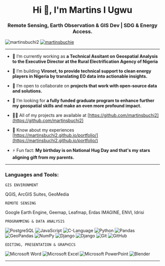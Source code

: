 <h1 align="center">Hi 👋, I'm Martins I Ugwu</h1>
<h3 align="center">Remote Sensing, Earth Observation & GIS Dev | SDG & Energy Access.</h3>

<p align="left"> <img src="https://komarev.com/ghpvc/?username=martinsbuchi2&label=Profile%20views&color=0e75b6&style=flat" alt="martinsbuchi2" /> <a href="https://twitter.com/martinsbuchie" target="blank"><img src="https://img.shields.io/twitter/follow/martinsbuchie?logo=twitter&style=for-the-badge" alt="martinsbuchie" /></a> 
</p>

***

- 🔭 I’m currently working as **a Technical Assitant on Geospatial Analysis to the Executive Director at the Rural Electrification Agency of Nigeria**

- 🌱 I’m building **Vironet, to provide technical support to clean energy players in Nigeria by translating EO data into actionable insights.**

- 👯 I’m open to collaborate on **projects that work with open-source data and solutions.**

- 🤝 I’m looking for  **a fully funded graduate program to enhance further my geospatial skills and make an even more profound impact.**

- 👨‍💻 All of my projects are available at [https://github.com/martinsbuchi2](https://github.com/martinsbuchi2)

- 📄 Know about my experiences [https://martinsbuchi2.github.io/portfolio/](https://martinsbuchi2.github.io/portfolio/)

- ⚡ Fun fact: **My birthday is on National Hug Day and that's my stars aligning gift from my parents.**

***
<h3 align="left">Languages and Tools:</h3>

`GIS ENVIRONMENT`

QGIS, ArcGIS Suites, GeoMedia

`REMOTE SENSING`

Google Earth Engine, Geemap, Leafmap, Erdas IMAGINE, ENVI, Idrisi

`PROGRAMMING & DATA ANALYSIS`

![PostgreSQL](https://img.shields.io/badge/postgres-%23316192.svg?style=for-the-badge&logo=postgresql&logoColor=white)
![JavaScript](https://img.shields.io/badge/javascript-%23316192.svg?style=for-the-badge&logo=javascript&logoColor=white)
![C-Language](https://img.shields.io/badge/C-%23316192.svg?style=for-the-badge&logo=c&logoColor=white)
![Python](https://img.shields.io/badge/python-3670A0?style=for-the-badge&logo=python&logoColor=ffdd54)
![Pandas](https://img.shields.io/badge/pandas-%23150458.svg?style=for-the-badge&logo=pandas&logoColor=white)
![GeoPandas](https://img.shields.io/badge/geopandas-%23150458.svg?style=for-the-badge&logo=geopandas&logoColor=white)
![NumPy](https://img.shields.io/badge/numpy-%23013243.svg?style=for-the-badge&logo=numpy&logoColor=white)
![Django](https://img.shields.io/badge/django-%23150458.svg?style=for-the-badge&logo=django&logoColor=white)
![Django](https://img.shields.io/badge/geodjango-%23150458.svg?style=for-the-badge&logo=geodjango&logoColor=white)
![Git](https://img.shields.io/badge/git-%23F05033.svg?style=for-the-badge&logo=git&logoColor=white)
![GitHub](https://img.shields.io/badge/github-%23121011.svg?style=for-the-badge&logo=github&logoColor=white)

`EDITING, PRESENTATION & GRAPHICS`

![Microsoft Word](https://img.shields.io/badge/Microsoft_Word-2B579A?style=for-the-badge&logo=microsoft-word&logoColor=white)
![Microsoft Excel](https://img.shields.io/badge/Microsoft_Excel-217346?style=for-the-badge&logo=microsoft-excel&logoColor=white)
![Microsoft PowerPoint](https://img.shields.io/badge/Microsoft_PowerPoint-217346?style=for-the-badge&logo=microsoft-powerpoint&logoColor=white)
![Blender](https://img.shields.io/badge/blender-%23F5792A.svg?style=for-the-badge&logo=blender&logoColor=white)

***
<!-- <p>&nbsp;<img align="center" src="https://github-readme-stats.vercel.app/api?username=martinsbuchi2&show_icons=true&locale=en" alt="martinsbuchi2" /></p> -->
